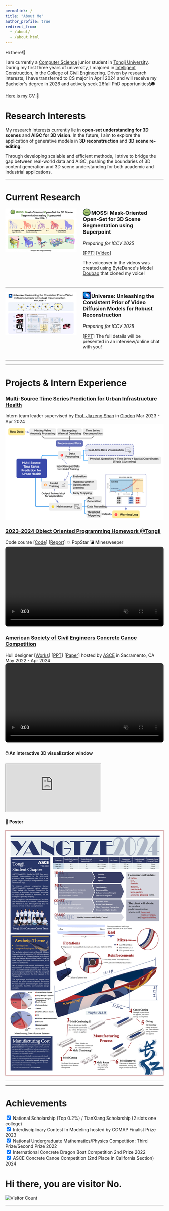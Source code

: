 ```yaml
---
permalink: /
title: "About Me"
author_profile: true
redirect_from: 
  - /about/
  - /about.html
---
```


Hi there!👋

I am currently a [Computer Science](https://see-en.tongji.edu.cn/info/1010/1271.htm) junior student in [Tongji University](https://en.tongji.edu.cn/p/). During my first three years of university, I majored in [Intelligent Construction](https://civileng.tongji.edu.cn/civilengen/18034/list.htm), in the [College of Civil Engineering](https://civileng.tongji.edu.cn/civilengen/main.htm). Driven by research interests, I have transferred to CS major in April 2024 and will receive my Bachelor's degree in 2026 and actively seek 26fall PhD opportunities!🎓


<a href="/files/cv.pdf" class="cv-button" target="_blank"> 
  Here is my CV 📄
</a>


Research Interests
======
My research interests currently lie in **open-set understanding for 3D scenes** and **AIGC for 3D vision**. In the future, I aim to explore the application of generative models in **3D reconstruction** and **3D scene re-editing**.   

Through developing scalable and efficient methods, I strive to bridge the gap between real-world data and AIGC, pushing the boundaries of 3D content generation and 3D scene understanding for both academic and industrial applications.

---


Current Research
======
<div style="display: flex; align-items: flex-start; margin-bottom: 20px;">
   <div style="flex: 0 0 45%; margin-right: 20px;">
       <div class="image-hover-container">
           <!-- <img src="../images/MOSS_Homepage.png" style="width: 100%; height: auto;"/> -->
          <a href="https://youtu.be/bWvvBuXxSN4?feature=shared" target="_blank">
              <img src="../images/MOSS_Homepage.png" alt="MOSS Homepage" style="width: 100%; height: auto;"/>
          </a>
       </div>
   </div>
   <div style="flex: 0 0 50%;">
       <h3 style="margin-top: 0;"><img src="..\images\favicon-192x192.png" style="height: 1.5em; width: 1.5em; vertical-align: -0.3em; margin-right: 2px;">MOSS: Mask-Oriented Open-Set for 3D Scene Segmentation using Superpoint</h3>
       <p><em>Preparing for ICCV 2025</em></p>
       <p>
           <a href="../files/MOSS_pre.pdf">[PPT]</a>
           <a href="https://www.youtube.com/watch?v=iVQH0lNJSas">[Video]</a>
       </p>
       <p>
           The voiceover in the videos was created using ByteDance's Model <a href="https://www.doubao.com/">Doubao</a> that cloned my voice!
       </p>
   </div>
</div>

<hr>

<div style="display: flex; align-items: flex-start; margin-bottom: 20px;">
   <div style="flex: 0 0 45%; margin-right: 20px;">
       <div class="image-hover-container">
           <img src="../images/Universe_pre.png" style="width: 100%; height: auto;"/>
       </div>
   </div>
   <div style="flex: 0 0 50%;">
       <h3 style="margin-top: 0;"><img src="..\images\universe.png" style="height: 1.5em; width: 1.5em; vertical-align: -0.3em; margin-right: 2px;"><strong>Universe</strong>: Unleashing the Consistent Prior of Video Diffusion Models for Robust Reconstruction</h3>
       <p><em>Preparing for ICCV 2025</em></p>
       <p>
           <a href="../files/Universe_pre.pdf">[PPT]</a> The full details will be presented in an interview/online chat with you!
       </p>
   </div>
</div>












<hr>
<hr>


Projects & Intern Experience
======
<div class="projects">
  <div class="project-item">
    <div class="project-content">
      <h3><a href="https://onehfr.github.io/portfolio/project-2/"> Multi-Source Time Series Prediction for Urban Infrastructure Health</a></h3>
      <div class="project-meta">
        <span class="role">Intern team leader</span>
        <span class="supervisor">supervised by <a href="https://scholar.google.com/citations?user=HRdSfmkAAAAJ&hl=en">Prof. Jiazeng Shan</a> in <a href="https://www.glodon.com/en/">Glodon</a></span>
        <span class="date">Mar 2023 - Apr 2024</span>
      </div>
    </div>
    <div class="project-image">
      <img src="/images/p2.png" alt="LSTM">
    </div>
  </div>
</div>


<div class="projects">
  <div class="project-item">
    <div class="project-content">
      <h3><a href="https://onehfr.github.io/portfolio/">2023-2024 Object Oriented Programming Homework @Tongji</a></h3>
      <div class="project-meta">
        <span class="role">Code course</span>
        <span class="links">
          [<a href="https://github.com/oneHFR/24-25-OOP">Code</a>]
          [<a href="../files/Report-magic-ball.pdf">Report</a>]
        </span>
        <span class="date">💥 PopStar 💣 Minesweeper</span>
      </div>
    </div>
    <div class="project-image">
      <video 
        autoplay 
        loop 
        muted 
        controls
        playsinline
        style="width: 100%; border-radius: 8px;">
        <source src="/images/p3-video.mp4" type="video/mp4">
      </video>
    </div>
  </div>
</div>

<div class="projects">
  <div class="project-item">
    <div class="project-content">
      <h3><a href="https://onehfr.github.io/portfolio/project-1/">American Society of Civil Engineers Concrete Canoe Competition</a></h3>
      <div class="project-meta">
        <span class="role">Hull designer</span>
        <span class="links">
          [<a href="https://onehfr.github.io/portfolio/">Works</a>]
          [<a href="https://docs.google.com/presentation/d/12NBXRfv-bkYV1_H_B_a9v2MSho-ZQoks/edit?usp=drive_link&ouid=104071984654367651910&rtpof=true&sd=true">PPT</a>]
          [<a href="../files/p4-paper.pdf">Paper</a>]
        </span>
        <span class="supervisor">hosted by <a href="https://www.linkedin.com/company/americansocietyofcivilengineers" target="_blank">ASCE</a> in Sacramento, CA</span>
        <span class="date">May 2022 - Apr 2024</span>
      </div>
    </div>
    <div class="project-image">
      <video 
        autoplay 
        loop 
        muted 
        controls
        playsinline
        style="width: 100%; border-radius: 8px;">
        <source src="/images/p4-video2.mp4" type="video/mp4">
      </video>
    </div>
  </div>
  <div class="c-viewer viewer-container">
    <div class="c-viewer__model">
      <h4 class="c-viewer__title">🖱️ An interactive 3D visualization window</h4>
      <iframe 
        title="Canoe2024-Tongji-Yangtze 3D model - Sketchfab"
        class="c-viewer__iframe"
        src="https://sketchfab.com/models/8775df6e6d034f1ebfdcba0f3ba1b717/embed?autostart=1&amp;internal=1&amp;tracking=0&amp;ui_infos=0&amp;ui_snapshots=1&amp;ui_stop=0&amp;ui_watermark=0"
        id="api-frame"
        allow="autoplay; fullscreen; xr-spatial-tracking"
        xr-spatial-tracking="true"
        execution-while-out-of-viewport="true"
        execution-while-not-rendered="true"
        web-share="true"
        allowfullscreen="">
      </iframe>
    </div>
    <div class="c-viewer__poster">
      <h4 class="c-viewer__title">🎨 Poster</h4>
      <img src="/images/p4-poster.png" alt="p4-poster" class="c-viewer__image">
    </div>
  </div>
</div>

<hr>
<hr>




Achievements
======
<div class="achievements" style="text-align: left;">
  <div class="achievement-item">
    <div class="custom-checkbox">
      <input type="checkbox" id="achievement1" checked>
      <label for="achievement1">National Scholarship (Top 0.2%) / TianXiang Scholarship (2 slots one college)</label>
    </div>
  </div>
  <div class="achievement-item">
    <div class="custom-checkbox">
      <input type="checkbox" id="achievement2" checked>
      <label for="achievement2">Interdisciplinary Contest In Modeling hosted by COMAP Finalist Prize 2023</label>
    </div>
  </div>
  <div class="achievement-item">
    <div class="custom-checkbox">
      <input type="checkbox" id="achievement3" checked>
      <label for="achievement3">National Undergraduate Mathematics/Physics Competition: Third Prize/Second Prize 2022</label>
    </div>
  </div>
  <div class="achievement-item">
    <div class="custom-checkbox">
      <input type="checkbox" id="achievement4" checked>
      <label for="achievement4">International Concrete Dragon Boat Competition 2nd Prize 2022</label>
    </div>
  </div>
  <div class="achievement-item">
    <div class="custom-checkbox">
      <input type="checkbox" id="achievement5" checked>
      <label for="achievement5">ASCE Concrete Canoe Competition (2nd Place in California Section) 2024</label>
    </div>
  </div>
</div>

# Hi there, you are visitor No. 
![Visitor Count](https://profile-counter.glitch.me/onehfr/count.svg)

<hr>

<!-- 
Ma
======
Th -->